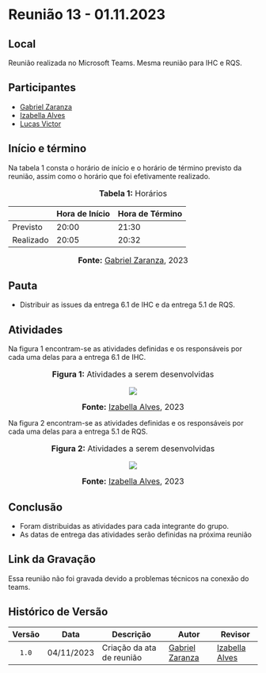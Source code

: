 # Reunião 13 - 01.11.2023

## Local

Reunião realizada no Microsoft Teams.
Mesma reunião para IHC e RQS.

## Participantes

* [Gabriel Zaranza](https://github.com/GZaranza)
* [Izabella Alves](https://github.com/izabellaalves)
* [Lucas Victor](https://github.com/Lucas13032003)

## Início e término

Na tabela 1 consta o horário de início e o horário de término previsto da reunião, assim como o horário que foi efetivamente realizado.

<div align="center">
<font size="3"><p style="text-align: center"><b>Tabela 1:</b> Horários</p></font>

<table>
  <thead>
    <tr>
      <th></th>
      <th>Hora de Início</th>
      <th>Hora de Término</th>
    </tr>
  </thead>
  <tbody>
    <tr>
      <td>Previsto</td>
      <td>20:00</td>
      <td>21:30</td>
    </tr>
    <tr>
      <td>Realizado</td>
      <td>20:05</td>
      <td>20:32</td>
    </tr>
  </tbody>
</table>

<font size="3"><p style="text-align: center"><b>Fonte:</b> <a href="https://github.com/GZaranza">Gabriel Zaranza</a>, 2023</p></font>
</div>

## Pauta

* Distribuir as issues da entrega 6.1 de IHC e da entrega 5.1 de RQS.

## Atividades

Na figura 1 encontram-se as atividades definidas e os responsáveis por cada uma delas para a entrega 6.1 de IHC.

<div align="center">
<font size="3"><p style="text-align: center"><b>Figura 1:</b> Atividades a serem desenvolvidas</p></font>

<img src="https://github.com/Interacao-Humano-Computador/2023.2-NotaLegal/blob/main/docs/imagens/atas/issues-IHC_6.1-01-11-2023.jpeg?raw=true">

<font size="3"><p style="text-align: center"><b>Fonte:</b> <a href="https://github.com/izabellaalves">Izabella Alves</a>, 2023</p></font>
</div>

Na figura 2 encontram-se as atividades definidas e os responsáveis por cada uma delas para a entrega 5.1 de RQS.

<div align="center">
<font size="3"><p style="text-align: center"><b>Figura 2:</b> Atividades a serem desenvolvidas</p></font>

<img src="https://github.com/Interacao-Humano-Computador/2023.2-NotaLegal/blob/main/docs/imagens/atas/issues-RQS_5.1-01-11-2023.jpeg?raw=true">

<font size="3"><p style="text-align: center"><b>Fonte:</b> <a href="https://github.com/izabellaalves">Izabella Alves</a>, 2023</p></font>
</div>

## Conclusão

- Foram distribuidas as atividades para cada integrante do grupo.
- As datas de entrega das atividades serão definidas na próxima reunião

## Link da Gravação

Essa reunião não foi gravada devido a problemas técnicos na conexão do teams.

## Histórico de Versão

| Versão | Data | Descrição | Autor | Revisor |
| :----: | ---- | --------- | ----- | ------- |
| `1.0`  |04/11/2023| Criação da ata de reunião | [Gabriel Zaranza](https://github.com/GZaranza) |  [Izabella Alves](https://github.com/izabellaalves) |
